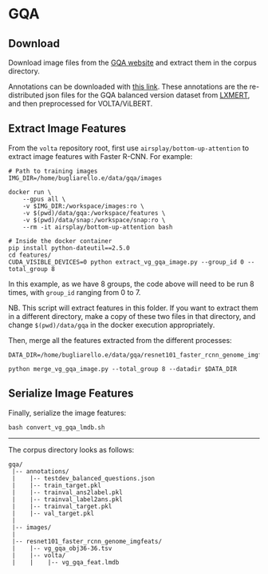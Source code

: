 # GQA

## Download
Download image files from the [GQA website](https://cs.stanford.edu/people/dorarad/gqa/download.html) and extract them in the corpus directory.

Annotations can be downloaded with [this link](https://sid.erda.dk/sharelink/AE76y8ThUK).
These annotations are the re-distributed json files for the GQA balanced version dataset from [LXMERT](https://github.com/airsplay/lxmert#gqa), and then preprocessed for VOLTA/ViLBERT.

## Extract Image Features
From the `volta` repository root, first use `airsplay/bottom-up-attention` to extract image features with Faster R-CNN. 
For example:
```text
# Path to training images
IMG_DIR=/home/bugliarello.e/data/gqa/images

docker run \
    --gpus all \
    -v $IMG_DIR:/workspace/images:ro \
    -v $(pwd)/data/gqa:/workspace/features \
    -v $(pwd)/data/snap:/workspace/snap:ro \
    --rm -it airsplay/bottom-up-attention bash

# Inside the docker container
pip install python-dateutil==2.5.0
cd features/
CUDA_VISIBLE_DEVICES=0 python extract_vg_gqa_image.py --group_id 0 --total_group 8
```
In this example, as we have 8 groups, the code above will need to be run 8 times, with `group_id` ranging from 0 to 7. 

NB. This script will extract features in this folder.
If you want to extract them in a different directory, make a copy of these two files in that directory,
and change `$(pwd)/data/gqa` in the docker execution appropriately.

Then, merge all the features extracted from the different processes:
```text
DATA_DIR=/home/bugliarello.e/data/gqa/resnet101_faster_rcnn_genome_imgfeats

python merge_vg_gqa_image.py --total_group 8 --datadir $DATA_DIR
```

## Serialize Image Features
Finally, serialize the image features:
```text
bash convert_vg_gqa_lmdb.sh
```

---

The corpus directory looks as follows:
```text
gqa/
 |-- annotations/
 |    |-- testdev_balanced_questions.json
 |    |-- train_target.pkl
 |    |-- trainval_ans2label.pkl
 |    |-- trainval_label2ans.pkl
 |    |-- trainval_target.pkl
 |    |-- val_target.pkl
 |
 |-- images/
 |
 |-- resnet101_faster_rcnn_genome_imgfeats/
 |    |-- vg_gqa_obj36-36.tsv
 |    |-- volta/
 |    |    |-- vg_gqa_feat.lmdb

```
